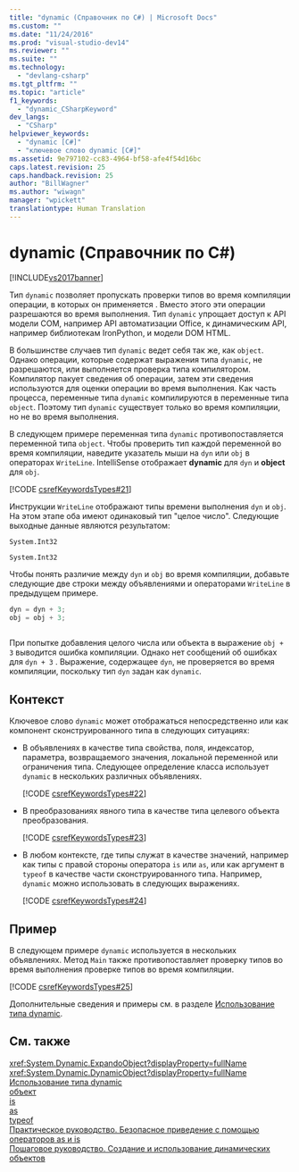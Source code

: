 ```yaml
---
title: "dynamic (Справочник по C#) | Microsoft Docs"
ms.custom: ""
ms.date: "11/24/2016"
ms.prod: "visual-studio-dev14"
ms.reviewer: ""
ms.suite: ""
ms.technology: 
  - "devlang-csharp"
ms.tgt_pltfrm: ""
ms.topic: "article"
f1_keywords: 
  - "dynamic_CSharpKeyword"
dev_langs: 
  - "CSharp"
helpviewer_keywords: 
  - "dynamic [C#]"
  - "ключевое слово dynamic [C#]"
ms.assetid: 9e797102-cc83-4964-bf58-afe4f54d16bc
caps.latest.revision: 25
caps.handback.revision: 25
author: "BillWagner"
ms.author: "wiwagn"
manager: "wpickett"
translationtype: Human Translation
---
```

# dynamic (Справочник по C#)
[!INCLUDE[vs2017banner](../../../csharp/includes/vs2017banner.md)]

Тип `dynamic` позволяет пропускать проверки типов во время компиляции операции, в которых он применяется .  Вместо этого эти операции разрешаются во время выполнения.  Тип `dynamic` упрощает доступ к API модели COM, например API автоматизации Office, к динамическим API, например библиотекам IronPython, и модели DOM HTML.  
  
 В большинстве случаев тип `dynamic` ведет себя так же, как `object`.  Однако операции, которые содержат выражения типа `dynamic`, не разрешаются, или выполняется проверка типа компилятором.  Компилятор пакует сведения об операции, затем эти сведения используются для оценки операции во время выполнения.  Как часть процесса, переменные типа `dynamic` компилируются в переменные типа `object`.  Поэтому тип `dynamic` существует только во время компиляции, но не во время выполнения.  
  
 В следующем примере переменная типа `dynamic` противопоставляется переменной типа `object`.  Чтобы проверить тип каждой переменной во время компиляции, наведите указатель мыши на `dyn` или `obj` в операторах `WriteLine`.  IntelliSense отображает **dynamic** для `dyn` и **object** для `obj`.  
  
 [!CODE [csrefKeywordsTypes#21](../CodeSnippet/VS_Snippets_VBCSharp/csrefKeywordsTypes#21)]  
  
 Инструкции `WriteLine` отображают типы времени выполнения `dyn` и `obj`.  На этом этапе оба имеют одинаковый тип "целое число".  Следующие выходные данные являются результатом:  
  
 `System.Int32`  
  
 `System.Int32`  
  
 Чтобы понять различие между `dyn` и `obj` во время компиляции, добавьте следующие две строки между объявлениями и операторами `WriteLine` в предыдущем примере.  
  
```c#  
dyn = dyn + 3;  
obj = obj + 3;  
  
```  
  
 При попытке добавления целого числа или объекта в выражение `obj + 3` выводится ошибка компиляции.  Однако нет сообщений об ошибках для `dyn + 3` .  Выражение, содержащее `dyn`, не проверяется во время компиляции, поскольку тип `dyn` задан как `dynamic`.  
  
## Контекст  
 Ключевое слово `dynamic` может отображаться непосредственно или как компонент сконструированного типа в следующих ситуациях:  
  
-   В объявлениях в качестве типа свойства, поля, индексатор, параметра, возвращаемого значения, локальной переменной или ограничения типа.  Следующее определение класса использует `dynamic` в нескольких различных объявлениях.  
  
     [!CODE [csrefKeywordsTypes#22](../CodeSnippet/VS_Snippets_VBCSharp/csrefKeywordsTypes#22)]  
  
-   В преобразованиях явного типа в качестве типа целевого объекта преобразования.  
  
     [!CODE [csrefKeywordsTypes#23](../CodeSnippet/VS_Snippets_VBCSharp/csrefKeywordsTypes#23)]  
  
-   В любом контексте, где типы служат в качестве значений, например как типы с правой стороны оператора `is` или `as`, или как аргумент в `typeof` в качестве части сконструированного типа.  Например, `dynamic` можно использовать в следующих выражениях.  
  
     [!CODE [csrefKeywordsTypes#24](../CodeSnippet/VS_Snippets_VBCSharp/csrefKeywordsTypes#24)]  
  
## Пример  
 В следующем примере `dynamic` используется в нескольких объявлениях.  Метод `Main` также противопоставляет проверку типов во время выполнения проверке типов во время компиляции.  
  
 [!CODE [csrefKeywordsTypes#25](../CodeSnippet/VS_Snippets_VBCSharp/csrefKeywordsTypes#25)]  
  
 Дополнительные сведения и примеры см. в разделе [Использование типа dynamic](../../../csharp/programming-guide/types/using-type-dynamic.md).  
  
## См. также  
 <xref:System.Dynamic.ExpandoObject?displayProperty=fullName>   
 <xref:System.Dynamic.DynamicObject?displayProperty=fullName>   
 [Использование типа dynamic](../../../csharp/programming-guide/types/using-type-dynamic.md)   
 [объект](../../../csharp/language-reference/keywords/object.md)   
 [is](../../../csharp/language-reference/keywords/is.md)   
 [as](../../../csharp/language-reference/keywords/as.md)   
 [typeof](../../../csharp/language-reference/keywords/typeof.md)   
 [Практическое руководство. Безопасное приведение с помощью операторов as и is](../../../csharp/programming-guide/types/how-to-safely-cast-by-using-as-and-is-operators.md)   
 [Пошаговое руководство. Создание и использование динамических объектов](../../../csharp/programming-guide/types/walkthrough-creating-and-using-dynamic-objects.md)